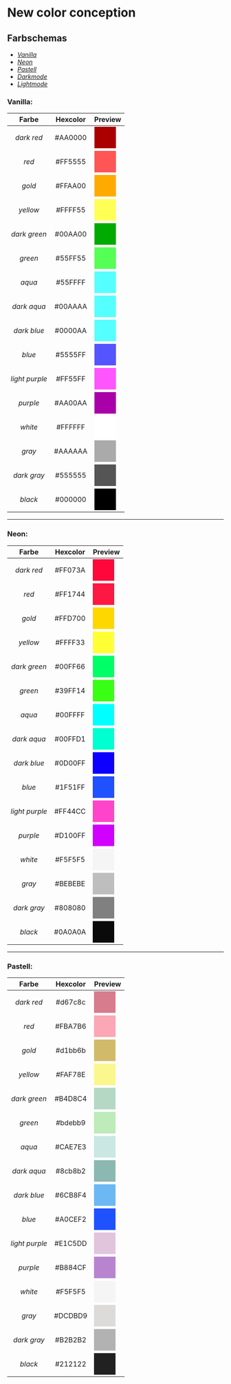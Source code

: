 # New color conception
## Farbschemas
- [*Vanilla*](#vanilla)
- [*Neon*](#neon)
- [*Pastell*](#pastell)
- [*Darkmode*](#darkmode)
- [*Lightmode*](#lightmode)
### Vanilla:
|     Farbe      | Hexcolor |                                      Preview                                      | 
|:--------------:|:--------:|:---------------------------------------------------------------------------------:| 
|   *dark red*   | #AA0000  | <span style="display:block; width:50px; height:50px; background-color:#AA0000"/>  | 
|     *red*      | #FF5555  | <span style="display:block; width:50px; height:50px; background-color:#FF5555"/>  |
|     *gold*     | #FFAA00  | <span style="display:block; width:50px; height:50px; background-color:#FFAA00"/>  | 
|    *yellow*    | #FFFF55  | <span style="display:block; width:50px; height:50px; background-color:#FFFF55"/>  | 
|  *dark green*  | #00AA00  | <span style="display:block; width:50px; height:50px; background-color:#00AA00"/>  | 
|    *green*     | #55FF55  | <span style="display:block; width:50px; height:50px; background-color:#55FF55"/>  |
|     *aqua*     | #55FFFF  | <span style="display:block; width:50px; height:50px; background-color:#55FFFF"/>  | 
|  *dark aqua*   | #00AAAA  | <span style="display:block; width:50px; height:50px; background-color:#55FFFF"/>  | 
|  *dark blue*   | #0000AA  | <span style="display:block; width:50px; height:50px; background-color:#55FFFF"/>  | 
|     *blue*     | #5555FF  | <span style="display:block; width:50px; height:50px; background-color:#5555FF"/>  | 
| *light purple* | #FF55FF  | <span style="display:block; width:50px; height:50px; background-color:#FF55FF"/>  |
|    *purple*    | #AA00AA  | <span style="display:block; width:50px; height:50px; background-color:#AA00AA"/>  | 
|    *white*     | #FFFFFF  | <span style="display:block; width:50px; height:50px; background-color:#FFFFFF"/>  | 
|     *gray*     | #AAAAAA  | <span style="display:block; width:50px; height:50px; background-color:#AAAAAA"/>  | 
|  *dark gray*   | #555555  | <span style="display:block; width:50px; height:50px; background-color:#555555 "/> |
|    *black*     | #000000  | <span style="display:block; width:50px; height:50px; background-color:#000000 "/> |
---
### Neon:
|     Farbe      | Hexcolor |                                     Preview                                      | 
|:--------------:|:--------:|:--------------------------------------------------------------------------------:| 
|   *dark red*   | #FF073A  | <span style="display:block; width:50px; height:50px; background-color:#FF073A"/> | 
|     *red*      | #FF1744  | <span style="display:block; width:50px; height:50px; background-color:#FF1744"/> |
|     *gold*     | #FFD700  | <span style="display:block; width:50px; height:50px; background-color:#FFD700"/> | 
|    *yellow*    | #FFFF33  | <span style="display:block; width:50px; height:50px; background-color:#FFFF33"/> | 
|  *dark green*  | #00FF66  | <span style="display:block; width:50px; height:50px; background-color:#00FF66"/> | 
|    *green*     | #39FF14  | <span style="display:block; width:50px; height:50px; background-color:#39FF14"/> |
|     *aqua*     | #00FFFF  | <span style="display:block; width:50px; height:50px; background-color:#00FFFF"/> | 
|  *dark aqua*   | #00FFD1  | <span style="display:block; width:50px; height:50px; background-color:#00FFD1"/> | 
|  *dark blue*   | #0D00FF  | <span style="display:block; width:50px; height:50px; background-color:#0D00FF"/> | 
|     *blue*     | #1F51FF  | <span style="display:block; width:50px; height:50px; background-color:#1F51FF"/> | 
| *light purple* | #FF44CC  | <span style="display:block; width:50px; height:50px; background-color:#FF44CC"/> |
|    *purple*    | #D100FF  | <span style="display:block; width:50px; height:50px; background-color:#D100FF"/> | 
|    *white*     | #F5F5F5  | <span style="display:block; width:50px; height:50px; background-color:#F5F5F5"/> | 
|     *gray*     | #BEBEBE  | <span style="display:block; width:50px; height:50px; background-color:#BEBEBE"/> | 
|  *dark gray*   | #808080  | <span style="display:block; width:50px; height:50px; background-color:#808080"/> |
|    *black*     | #0A0A0A  | <span style="display:block; width:50px; height:50px; background-color:#0A0A0A"/> |
---
### Pastell:
|     Farbe      | Hexcolor |                                     Preview                                      | 
|:--------------:|:--------:|:--------------------------------------------------------------------------------:| 
|   *dark red*   | #d67c8c  | <span style="display:block; width:50px; height:50px; background-color:#d67c8c"/> | 
|     *red*      | #FBA7B6  | <span style="display:block; width:50px; height:50px; background-color:#FBA7B6"/> |
|     *gold*     | #d1bb6b  | <span style="display:block; width:50px; height:50px; background-color:#d1bb6b"/> | 
|    *yellow*    | #FAF78E  | <span style="display:block; width:50px; height:50px; background-color:#FAF78E"/> | 
|  *dark green*  | #B4D8C4  | <span style="display:block; width:50px; height:50px; background-color:#B4D8C4"/> | 
|    *green*     | #bdebb9  | <span style="display:block; width:50px; height:50px; background-color:#bdebb9"/> |
|     *aqua*     | #CAE7E3  | <span style="display:block; width:50px; height:50px; background-color:#CAE7E3"/> | 
|  *dark aqua*   | #8cb8b2  | <span style="display:block; width:50px; height:50px; background-color:#8cb8b2"/> | 
|  *dark blue*   | #6CB8F4  | <span style="display:block; width:50px; height:50px; background-color:#6CB8F4"/> | 
|     *blue*     | #A0CEF2  | <span style="display:block; width:50px; height:50px; background-color:#1F51FF"/> | 
| *light purple* | #E1C5DD  | <span style="display:block; width:50px; height:50px; background-color:#E1C5DD"/> |
|    *purple*    | #B884CF  | <span style="display:block; width:50px; height:50px; background-color:#B884CF"/> | 
|    *white*     | #F5F5F5  | <span style="display:block; width:50px; height:50px; background-color:#F5F5F5"/> | 
|     *gray*     | #DCDBD9  | <span style="display:block; width:50px; height:50px; background-color:#DCDBD9"/> | 
|  *dark gray*   | #B2B2B2  | <span style="display:block; width:50px; height:50px; background-color:#B2B2B2"/> |
|    *black*     | #212122  | <span style="display:block; width:50px; height:50px; background-color:#212122"/> |